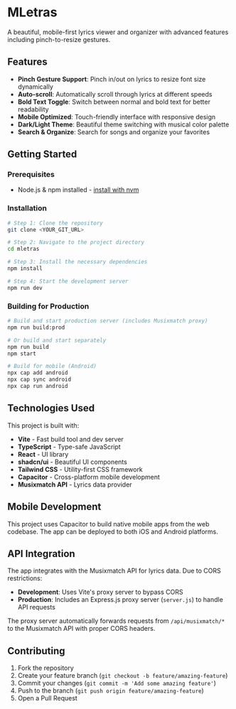 # MLetras

A beautiful, mobile-first lyrics viewer and organizer with advanced features including pinch-to-resize gestures.

## Features

- **Pinch Gesture Support**: Pinch in/out on lyrics to resize font size dynamically
- **Auto-scroll**: Automatically scroll through lyrics at different speeds
- **Bold Text Toggle**: Switch between normal and bold text for better readability
- **Mobile Optimized**: Touch-friendly interface with responsive design
- **Dark/Light Theme**: Beautiful theme switching with musical color palette
- **Search & Organize**: Search for songs and organize your favorites

## Getting Started

### Prerequisites

- Node.js & npm installed - [install with nvm](https://github.com/nvm-sh/nvm#installing-and-updating)

### Installation

```sh
# Step 1: Clone the repository
git clone <YOUR_GIT_URL>

# Step 2: Navigate to the project directory
cd mletras

# Step 3: Install the necessary dependencies
npm install

# Step 4: Start the development server
npm run dev
```

### Building for Production

```sh
# Build and start production server (includes Musixmatch proxy)
npm run build:prod

# Or build and start separately
npm run build
npm start

# Build for mobile (Android)
npx cap add android
npx cap sync android
npx cap run android
```

## Technologies Used

This project is built with:

- **Vite** - Fast build tool and dev server
- **TypeScript** - Type-safe JavaScript
- **React** - UI library
- **shadcn/ui** - Beautiful UI components
- **Tailwind CSS** - Utility-first CSS framework
- **Capacitor** - Cross-platform mobile development
- **Musixmatch API** - Lyrics data provider

## Mobile Development

This project uses Capacitor to build native mobile apps from the web codebase. The app can be deployed to both iOS and Android platforms.

## API Integration

The app integrates with the Musixmatch API for lyrics data. Due to CORS restrictions:

- **Development**: Uses Vite's proxy server to bypass CORS
- **Production**: Includes an Express.js proxy server (`server.js`) to handle API requests

The proxy server automatically forwards requests from `/api/musixmatch/*` to the Musixmatch API with proper CORS headers.

## Contributing

1. Fork the repository
2. Create your feature branch (`git checkout -b feature/amazing-feature`)
3. Commit your changes (`git commit -m 'Add some amazing feature'`)
4. Push to the branch (`git push origin feature/amazing-feature`)
5. Open a Pull Request
